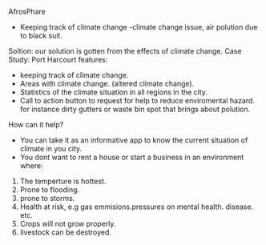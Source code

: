 AfrosPhare

- Keeping track of climate change
-climate change issue, air polution due to black suit.

Soltion: our solution is gotten from the effects of climate change.
Case Study: Port Harcourt
features: 
- keeping track of climate change. 
- Areas with climate change. (altered climate change).
- Statistics of the climate situation in all regions in the city. 
- Call to action button to request for help to reduce enviromental hazard. 
  for instance dirty gutters or waste bin spot that brings about polution.

How can it help?

- You can take it as an informative app to know the current situation of climate in you city.
- You dont want to rent a house or start a business in an environment where:
 1. The temperture is hottest.
 2. Prone to flooding.
 3. prone to storms.
 4. Health at risk, e.g gas emmisions.pressures on mental health. disease. etc.
 5. Crops will not grow properly.
 6. livestock can be destroyed.



